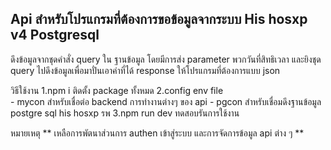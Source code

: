 ## Api สำหรับโปรแกรมที่ต้องการขอข้อมูลจากระบบ His hosxp v4 Postgresql 

   ดึงข้อมูลจากชุดคำสั่ง query ใน ฐานข้อมูล โดยมีการส่ง parameter พวกวันที่สิทธิเวลา และยิงชุด query ไปดึงข้อมูลเพื่อมาปั่นเอาค่าที่ได้ response ให้โปรแกรมที่ต้องการแบบ json


วิธีใช้งาน 
1.npm i ติดตั้ง package ทั้งหมด
2.config env file  
    - mycon สำหรับเชื่อต่อ backend การทำงานต่างๆ ของ api
    - pgcon สำหรับเชื่อมดึงฐานข้อมูล postgre sql his  hosxp รพ
3.npm run dev ทดสอบรันการใช้งาน


หมายเหตุ ** เหลือการพัตนาส่วนการ authen เข้าสู่ระบบ และการจัดการข้อมูล api ต่าง ๆ  **